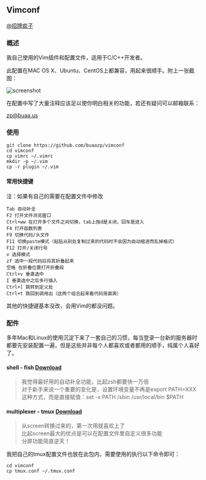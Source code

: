 ## Vimconf

[@招牌疯子](http://weibo.com/buaazp) 

### 概述

我自己使用的Vim插件和配置文件，适用于C/C++开发者。

此配置在MAC OS X、Ubuntu、CentOS上都兼容，用起来很顺手。附上一张截图：

![screenshot](http://ww4.sinaimg.cn/large/4c422e03jw1eieng4wr6qj212q0oojx7.jpg)

在配置中写了大量注释应该足以使你明白相关的功能，若还有疑问可以邮箱联系：

zp@buaa.us

### 使用

```
git clone https://github.com/buaazp/vimconf
cd vimconf
cp vimrc ~/.vimrc
mkdir -p ~/.vim
cp -r plugin ~/.vim
```

#### 常用快捷键

注：如果有自己的需要在配置文件中修改

```
Tab 自动补全
F2 打开文件浏览窗口
Ctrl+ww 在打开多个文件之间切换，tab上按d是关闭，回车是进入
F4 打开函数列表
F9 切换代码/头文件
F11 切换paste模式（粘贴从别处复制过来的代码时不会因为自动缩进而乱掉格式）
F12 打开/关闭行号
v 选择模式
zf 选中一段代码后将其折叠起来
空格 在折叠位置打开折叠段
Ctrl+v 垂直选中
I 垂直选中之后多行插入
Ctrl+] 跳转到定义处
Ctrl+t 跳回到调用出（这两个组合起来看代码简直爽）
```
其他的快捷键基本没改，会用Vim的都没问题。

### 配件

多年Mac和Linux的使用沉淀下来了一套自己的习惯，每当登录一台新的服务器时都要先安装配置一遍，但是这些并非每个人都喜欢或者都用的顺手，纯属个人喜好了。

#### shell - fish [Download](http://fishshell.com/)

> 我觉得最好用的自动补全功能，比起zsh都要快一万倍  
> 对于新手来说一个重要的变化是，设置环境变量不再是export PATH=XXX这种方式，而是直接赋值：set -x PATH /sbin /usr/local/bin $PATH

#### multiplexer - tmux [Download](http://tmux.sourceforge.net/)

> 从screen转换过来的，第一次用就喜欢上了  
> 比起screen最大的优点是可以在配置文件里自定义很多功能  
> 分屏功能简直逆天！

我把自己的tmux配置文件也放在此包内，需要使用的执行以下命令即可：

```
cd vimconf
cp tmux.conf ~/.tmux.conf
```



